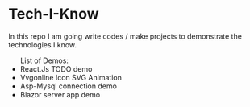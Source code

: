 # Tech-I-Know

In this repo I am going write codes / make projects to demonstrate the technologies I know.
<br />

<ul>
List of Demos:
<li>React.Js TODO demo</li>
<li>Vvgonline Icon SVG Animation</li>
<li>Asp-Mysql connection demo</li>
<li>Blazor server app demo</li>
</ul>
